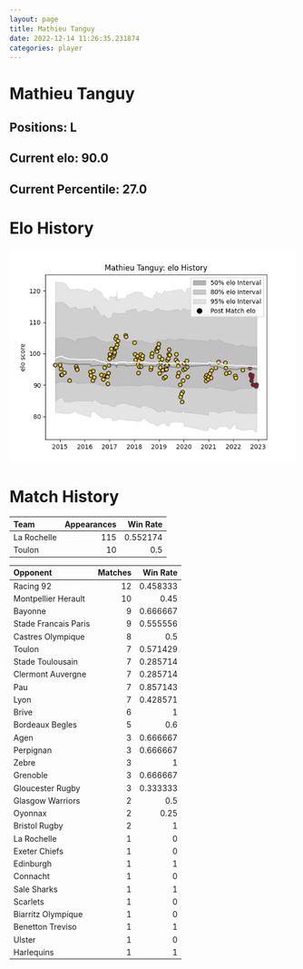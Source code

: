 ```yaml
---  
layout: page  
title: Mathieu Tanguy  
date: 2022-12-14 11:26:35.231874  
categories: player  
---
```

# Mathieu Tanguy

## Positions: L

## Current elo: 90.0

## Current Percentile: 27.0

# Elo History


![elo history](history_MathieuTanguy.png)
# Match History


| Team        |   Appearances |   Win Rate |
|:------------|--------------:|-----------:|
| La Rochelle |           115 |   0.552174 |
| Toulon      |            10 |   0.5      |

| Opponent             |   Matches |   Win Rate |
|:---------------------|----------:|-----------:|
| Racing 92            |        12 |   0.458333 |
| Montpellier Herault  |        10 |   0.45     |
| Bayonne              |         9 |   0.666667 |
| Stade Francais Paris |         9 |   0.555556 |
| Castres Olympique    |         8 |   0.5      |
| Toulon               |         7 |   0.571429 |
| Stade Toulousain     |         7 |   0.285714 |
| Clermont Auvergne    |         7 |   0.285714 |
| Pau                  |         7 |   0.857143 |
| Lyon                 |         7 |   0.428571 |
| Brive                |         6 |   1        |
| Bordeaux Begles      |         5 |   0.6      |
| Agen                 |         3 |   0.666667 |
| Perpignan            |         3 |   0.666667 |
| Zebre                |         3 |   1        |
| Grenoble             |         3 |   0.666667 |
| Gloucester Rugby     |         3 |   0.333333 |
| Glasgow Warriors     |         2 |   0.5      |
| Oyonnax              |         2 |   0.25     |
| Bristol Rugby        |         2 |   1        |
| La Rochelle          |         1 |   0        |
| Exeter Chiefs        |         1 |   0        |
| Edinburgh            |         1 |   1        |
| Connacht             |         1 |   0        |
| Sale Sharks          |         1 |   1        |
| Scarlets             |         1 |   0        |
| Biarritz Olympique   |         1 |   0        |
| Benetton Treviso     |         1 |   1        |
| Ulster               |         1 |   0        |
| Harlequins           |         1 |   1        |